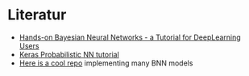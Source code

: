 # Literatur
- [Hands-on Bayesian Neural Networks - a Tutorial for DeepLearning Users](ttps://arxiv.org/pdf/2007.06823.pdf)
- [Keras Probabilistic NN tutorial](https://keras.io/examples/keras_recipes/bayesian_neural_networks/)
- [Here is a cool repo](https://github.com/ratschlab/bnn_priors) implementing many BNN models
